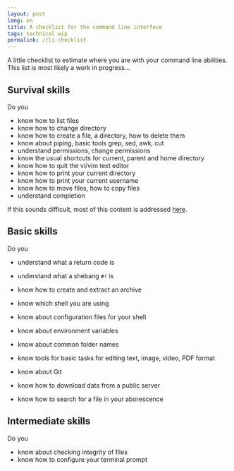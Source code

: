 ```yaml
---
layout: post
lang: en
title: A checklist for the command line interface
tags: technical wip
permalink: /cli-checklist
---
```


A little checklist to estimate where you are with your command line abilities. This list is most likely a work in progress...

## Survival skills

Do you

- know how to list files
- know how to change directory
- know how to create a file, a directory, how to delete them
- know about piping, basic tools grep, sed, awk, cut
- understand permissions, change permissions
- know the usual shortcuts for current, parent and home directory
- know how to quit the vi/vim text editor
- know how to print your current directory
- know how to print your current username
- know how to move files, how to copy files
- understand completion

If this sounds difficult, most of this content is addressed [here](/2022/01/02/introduction).

## Basic skills

Do you

- understand what a return code is
- understand what a shebang `#!` is
- know how to create and extract an archive
- know which shell you are using
- know about configuration files for your shell
- know about environment variables
- know about common folder names

- know tools for basic tasks for editing text, image, video, PDF format
- know about Git
- know how to download data from a public server
- know how to search for a file in your aborescence

## Intermediate skills

Do you

- know about checking integrity of files
- know how to configure your terminal prompt
